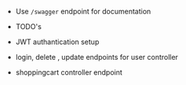- Use `/swagger` endpoint for documentation

- TODO's
- JWT authantication setup
- login, delete , update endpoints for user controller
- shoppingcart controller endpoint
